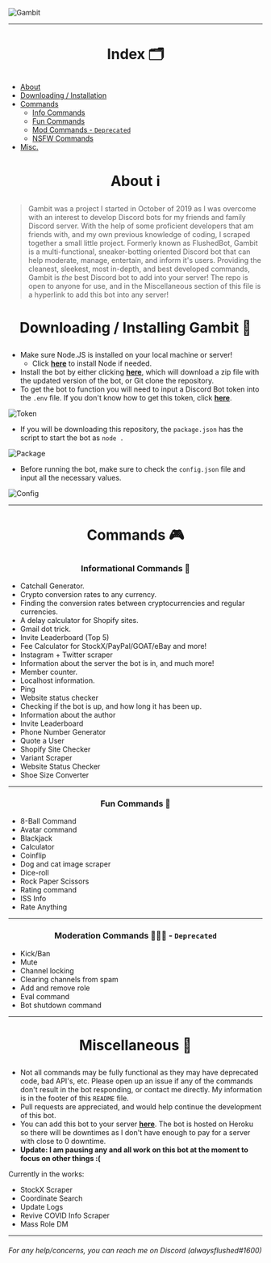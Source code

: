![Gambit](https://i.imgur.com/KgyyWbS.png)
___
# <p align=center> Index 🗂
* [About](#about-)
* [Downloading / Installation](#-downloading--installing-gambit-)
* [Commands](#commands-)
	* [Info Commands](#-informational-commands-)
	* [Fun Commands](#-fun-commands-)
	* [Mod Commands - `Deprecated`](#-moderation-commands----deprecated)
	* [NSFW Commands](#-nsfw-)
* [Misc.](#miscellaneous-)
# <p align=center>About ℹ️

> Gambit was a project I started in October of 2019 as I was overcome with an interest to develop Discord bots for my friends and family Discord server. With the help of some proficient developers that am friends with, and my own previous knowledge of coding, I scraped together a small little project. Formerly known as FlushedBot, Gambit is a multi-functional, sneaker-botting oriented Discord bot that can help moderate, manage, entertain, and inform it's users. Providing the cleanest, sleekest, most in-depth, and best developed commands, Gambit is *the* best Discord bot to add into your server! The repo is open to anyone for use, and in the Miscellaneous section of this file is a hyperlink to add this bot into any server!

# <p align=center> Downloading / Installing Gambit 📂

* Make sure Node.JS is installed on your local machine or server! 
	* Click **[here](https://nodejs.org/en/download/)** to install Node if needed. 
* Install the bot by either clicking **[here](https://github.com/thiccsupreme/gambit-discord-bot/archive/main.zip)**, which will download a zip file with the updated version of the bot, or Git clone the repository. 
* To get the bot to function you will need to input a Discord Bot token into the `.env` file. If you don't know how to get this token, click **[here](https://youtu.be/j_sD9udZnCk?t=529)**. 

![Token](https://i.imgur.com/nNAaMRu.png)
* If you will be downloading this repository, the `package.json` has the script to start the bot as `node .`

![Package](https://i.imgur.com/OOE75wx.png)

* Before running the bot, make sure to check the `config.json` file and input all the necessary values. 

![Config](https://i.imgur.com/HlmRAgj.png)

---



# <p align=center>Commands 🎮
### <p align=center> Informational Commands 🧠
* Catchall Generator.
* Crypto conversion rates to any currency.
* Finding the conversion rates between cryptocurrencies and regular currencies.
* A delay calculator for Shopify sites.
* Gmail dot trick.
* Invite Leaderboard (Top 5) 
* Fee Calculator for StockX/PayPal/GOAT/eBay and more!
* Instagram + Twitter scraper
* Information about the server the bot is in, and much more!
* Member counter.
* Localhost information.
* Ping
* Website status checker
* Checking if the bot is up, and how long it has been up. 
* Information about the author
* Invite Leaderboard
* Phone Number Generator
* Quote a User
* Shopify Site Checker
* Variant Scraper
* Website Status Checker
* Shoe Size Converter

___
### <p align=center> Fun Commands 🥳
* 8-Ball Command
* Avatar command
* Blackjack
* Calculator
* Coinflip
* Dog and cat image scraper
* Dice-roll 
* Rock Paper Scissors
* Rating command
* ISS Info
* Rate Anything
___


### <p align=center> Moderation Commands 👨‍👦‍👦 - `Deprecated`
 

* Kick/Ban
* Mute
* Channel locking
* Clearing channels from spam
* Add and remove role
* Eval command
* Bot shutdown command
___

# <p align=center>Miscellaneous 🚀
 
* Not all commands may be fully functional as they may have deprecated code, bad API's, etc. Please open up an issue if any of the commands don't result in the bot responding, or contact me directly. My information is in the footer of this `README` file.  
* Pull requests are appreciated, and would help continue the development of this bot. 
* You can add this bot to your server **[here](https://discord.com/api/oauth2/authorize?client_id=674028761347522569&permissions=8&scope=bot)**. The bot is hosted on Heroku so there will be downtimes as I don't have enough to pay for a server with close to 0 downtime. 
* **Update: I am pausing any and all work on this bot at the moment to focus on other things :(**

Currently in the works: 
* StockX Scraper
* Coordinate Search
* Update Logs
* Revive COVID Info Scraper
* Mass Role DM 
___
###### For any help/concerns, you can reach me on Discord (alwaysflushed#1600)
